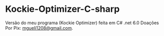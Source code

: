 # Kockie-Optimizer-C-sharp
 Versão do meu programa (Kockie Optimizer) feita em C# .net 6.0
 Doações Por Pix: mgueli1208@gmail.com.
